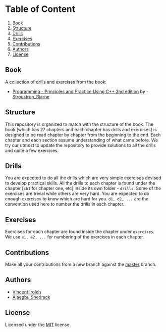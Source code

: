 # Table of Content

1. [Book](#book)
2. [Structure](#structure)
3. [Drills](#drills)
4. [Exercises](#exercises)
5. [Contributions](#contributions)
6. [Authors](#authors)
7. [License](#license)

## Book

A collection of drills and exercises from the book:

- [Programming - Principles and Practice Using C++ 2nd edition](https://www.amazon.com/Programming-Principles-Practice-Using-2nd/dp/0321992784) by - [Stroustrup_Bjarne](http://www.stroustrup.com/)

## Structure

This repository is organized to match with the structure of the book. The book [which has 27 chapters and each chapter has drills and exercises] is designed to be read chapter by chapter from the beginning to the end. Each chapter and each section assume understanding of what came before. We try our utmost to update the repository to provide solutions to all the drills and quite a few exercises.

## Drills

You are expected to do all the drills which are very simple exercises devised to develop practical skills. All the drills to each chapter is found under the chapter [`ch1` for chapter one, etc] inside its own folder - `drills`. Some of the exercises are trivial while others are very hard. You are expected to do enough exercises to know which are hard for you. `d1, d2, ...` are the convention used here to number the drills in each chapter.

## Exercises

Exercises for each chapter are found inside the chapter under `exercises`. We use `e1, e2, ...` for numbering of the exercises in each chapter.

## Contributions

Make all your contributions from a new branch against the [master](#) branch.

## Authors

- [Vincent Iroleh](https://github.com/vincentiroleh)
- [Ajaegbu Shedrack](https://github.com/Theshedman)

## License

Licensed under the [MIT](LICENSE) license.
